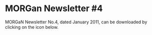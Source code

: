 # MORGan Newsletter #4

MORGaN Newsletter No.4, dated January 2011, can be downloaded by clicking on the icon below.
